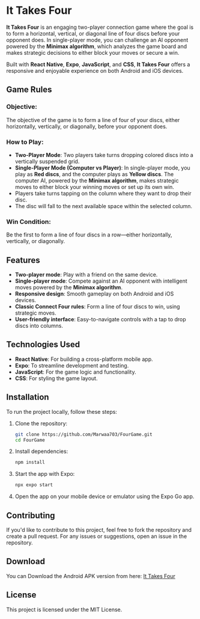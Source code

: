 # It Takes Four

**It Takes Four** is an engaging two-player connection game where the goal is to form a horizontal, vertical, or diagonal line of four discs before your opponent does. In single-player mode, you can challenge an AI opponent powered by the **Minimax algorithm**, which analyzes the game board and makes strategic decisions to either block your moves or secure a win.

Built with **React Native**, **Expo**, **JavaScript**, and **CSS**, **It Takes Four** offers a responsive and enjoyable experience on both Android and iOS devices.

## Game Rules

### Objective:
The objective of the game is to form a line of four of your discs, either horizontally, vertically, or diagonally, before your opponent does. 

### How to Play:
- **Two-Player Mode**: Two players take turns dropping colored discs into a vertically suspended grid.
- **Single-Player Mode (Computer vs Player)**: In single-player mode, you play as **Red discs**, and the computer plays as **Yellow discs**. The computer AI, powered by the **Minimax algorithm**, makes strategic moves to either block your winning moves or set up its own win.
- Players take turns tapping on the column where they want to drop their disc.
- The disc will fall to the next available space within the selected column.

### Win Condition:
Be the first to form a line of four discs in a row—either horizontally, vertically, or diagonally.

## Features

- **Two-player mode**: Play with a friend on the same device.
- **Single-player mode**: Compete against an AI opponent with intelligent moves powered by the **Minimax algorithm**.
- **Responsive design**: Smooth gameplay on both Android and iOS devices.
- **Classic Connect Four rules**: Form a line of four discs to win, using strategic moves.
- **User-friendly interface**: Easy-to-navigate controls with a tap to drop discs into columns.

## Technologies Used

- **React Native**: For building a cross-platform mobile app.
- **Expo**: To streamline development and testing.
- **JavaScript**: For the game logic and functionality.
- **CSS**: For styling the game layout.

## Installation

To run the project locally, follow these steps:

1. Clone the repository:

    ```bash
    git clone https://github.com/Marwaa703/FourGame.git
    cd FourGame
    ```

2. Install dependencies:

    ```bash
    npm install
    ```

3. Start the app with Expo:

    ```bash
   npx expo start
    ```

4. Open the app on your mobile device or emulator using the Expo Go app.

## Contributing

If you'd like to contribute to this project, feel free to fork the repository and create a pull request. For any issues or suggestions, open an issue in the repository.

## Download 

You can Download the Android APK version from here: [It Takes Four](https://expo.dev/artifacts/eas/t5KFypdSRfXGWmNxUBYkqS.apk)


## License

This project is licensed under the MIT License.

